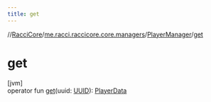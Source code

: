 ```yaml
---
title: get
---
```

//[RacciCore](../../../index.html)/[me.racci.raccicore.core.managers](../index.html)/[PlayerManager](index.html)/[get](get.html)



# get



[jvm]\
operator fun [get](get.html)(uuid: [UUID](https://docs.oracle.com/javase/8/docs/api/java/util/UUID.html)): [PlayerData](../../me.racci.raccicore.core.data/-player-data/index.html)




